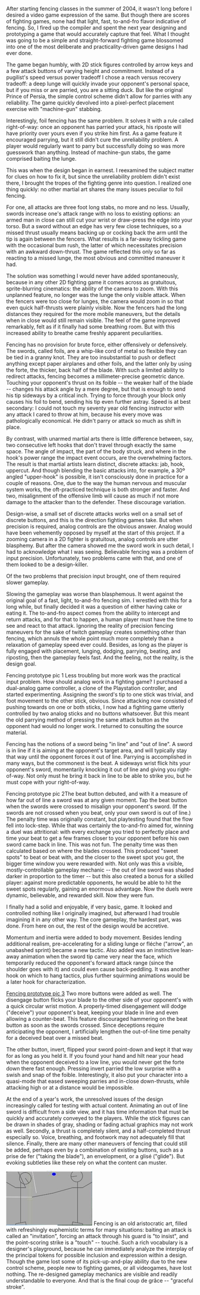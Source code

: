 After starting fencing classes in the summer of 2004, it wasn't long before I desired a video game expression of the same.  But though there are scores of fighting games, none had that light, fast, to-and-fro flavor indicative of fencing.  So, I fired up the compiler and spent the next year designing and prototyping a game that would accurately capture that feel.  What I thought was going to be a simple and straight-forward fighting game blossomed into one of the most deliberate and practicality-driven game designs I had ever done. 

The game began humbly, with 2D stick figures controlled by arrow keys and a few attack buttons of varying height and commitment.  Instead of a pugilist's speed versus power tradeoff I chose a reach versus recovery tradeoff:  a deep lunge will quickly invade your opponent's personal space, but if you miss or are parried, you are a sitting duck.  But like the original Prince of Persia, the simple control scheme didn't allow for parries with any reliability.  The game quickly devolved into a pixel-perfect placement exercise with "machine-gun" stabbing.  

Interestingly, foil fencing has the same problem.  It solves it with a rule called right-of-way:  once an opponent has parried your attack, his riposte will have priority over yours even if you strike him first.  As a game feature it encouraged parrying, but it still didn't cure the unreliability problem.  A player would regularly want to parry but successfully doing so was more guesswork than anything.  Instead of machine-gun stabs, the game comprised baiting the lunge.  

This was when the design began in earnest.  I reexamined the subject matter for clues on how to fix it, but since the unreliability problem didn't exist there, I brought the tropes of the fighting genre into question.  I realized one thing quickly:  no other martial art shares the many issues peculiar to foil fencing.  

For one, all attacks are three foot long stabs, no more and no less.  Usually, swords increase one's attack range with no loss to existing options:  an armed man in close can still cut your wrist or draw-press the edge into your torso.  But a sword without an edge has very few close techniques, so a missed thrust usually means backing up or cocking back the arm until the tip is again between the fencers.  What results is a far-away tickling game with the occasional bum rush, the latter of which necessitates precision with an awkward down-thrust.  The game reflected this only so far as reacting to a missed lunge, the most obvious and committed maneuver it had.

The solution was something I would never have added spontaneously, because in any other 2D fighting game it comes across as gratuitous, sprite-blurring cinematics:  the ability of the camera to zoom.  With this unplanned feature, no longer was the lunge the only visible attack.  When the fencers were too close for lunges, the camera would zoom in so that even quick half-thrusts were plainly visible.  Now the fencers had the long distances they required for the more mobile maneuvers, but the details when in close would still remain visible.  The feel of the game improved remarkably, felt as if it finally had some breathing room.  But with this increased ability to breathe came freshly apparent peculiarities. 

Fencing has no provision for brute force, either offensively or defensively.  The swords, called foils, are a whip-like cord of metal so flexible they can be tied in a granny knot.  They are too insubstantial to push or deflect anything except paper airplanes and other foils, and the latter only by using the forte, the thicker, back half of the blade.  With such a limited ability to redirect attacks, fencing becomes a millimeter-precise geometric dance.  Touching your opponent's thrust on its foible -- the weaker half of the blade -- changes his attack angle by a mere degree, but that is enough to send his tip sideways by a critical inch.  Trying to force through your block only causes his foil to bend, sending his tip even further astray.   Speed is at best secondary:  I could not touch my seventy year old fencing instructor with any attack I cared to throw at him, because his every move was pathologically economical.  He didn't parry or attack so much as shift in place.  

By contrast, with unarmed martial arts there is little difference between, say, two consecutive left hooks that don't travel through exactly the same space.  The angle of impact, the part of the body struck, and where in the hook's power range the impact event occurs, are the overwhelming factors.  The result is that martial artists learn distinct, discrete attacks:  jab, hook, uppercut.  And though blending the basic attacks into, for example, a 30º angled "upper-hook" is possible, it isn't consciously done in practice for a couple of reasons.  One, due to the way the human nervous and muscular system works, the oft-practiced technique is both stronger and faster.  And two, misalignment of the offensive limb will cause as much if not more damage to the attacker than to the defender.   These discourage variation.

Design-wise, a small set of discrete attacks works well on a small set of discrete buttons, and this is the direction fighting games take.  But when precision is required, analog controls are the obvious answer.  Analog would have been vehemently opposed by myself at the start of this project.  If a zooming camera in a 2D fighter is gratuitous, analog controls are utter blasphemy.  But after the camera showed me the sword work in such detail, I had to acknowledge what I was seeing.  Believable fencing was a problem of input precision.  Unfortunately, two problems came with that, and one of them looked to be a design-killer. 

Of the two problems that precision input brought, one of them required slower gameplay.

Slowing the gameplay was worse than blasphemous.  It went against the original goal of a fast, light, to-and-fro fencing sim.  I wrestled with this for a long while, but finally decided it was a question of either having cake or eating it.  The to-and-fro aspect comes from the ability to intercept and return attacks, and for that to happen, a human player must have the time to see and react to that attack.  Ignoring the reality of precision fencing maneuvers for the sake of twitch gameplay creates something other than fencing, which annuls the whole point much more completely than a relaxation of gameplay speed ever could.  Besides, as long as the player is fully engaged with placement, lunging, dodging, parrying, beating, and riposting, then the gameplay feels fast.  And the feeling, not the reality, is the design goal.
 
Fencing prototype pic 1
Less troubling but more work was the practical input problem.  How should analog work in a fighting game?  I purchased a dual-analog game controller, a clone of the Playstation controller, and started experimenting.  Assigning the sword's tip to one stick was trivial, and foot movement to the other stick, obvious.  Since attacking now consisted of pushing towards on one or both sticks, I now had a fighting game utterly controlled by two analog sticks and no buttons whatsoever.  But this meant the old parrying method of pressing the same attack button as the opponent had would no longer work.  I returned to consulting the source material. 

Fencing has the notions of a sword being "in line" and "out of line".  A sword is in line if it is aiming at the opponent's target area, and will typically stay that way until the opponent forces it out of line.  Parrying is accomplished in many ways, but the commonest is the beat.  A sideways wrist flick hits your opponent's sword, momentarily knocking it out of line and giving you right-of-way.  Not only must he bring it back in line to be able to strike you, but he must cope with your right-of-way.   
 
Fencing prototype pic 2The beat button debuted, and with it a measure of how far out of line a sword was at any given moment.  Tap the beat button when the swords were crossed to misalign your opponent's sword.  (If the swords are not crossed when you beat, only your own sword is out of line.)  The penalty time was originally constant, but playtesting found that the flow fell into lock-step.  While that was certainly the to-and-fro aimed for, winning a duel was attritional:  with every exchange you tried to perfectly place and time your beat to get a few frames closer to your opponent before his own sword came back in line.  This was not fun.  The penalty time was then calculated based on where the blades crossed.  This produced "sweet spots" to beat or beat with, and the closer to the sweet spot you got, the bigger time window you were rewarded with.  Not only was this a visible, mostly-controllable gameplay mechanic -- the out of line sword was shaded darker in proportion to the timer -- but this also created a bonus for a skilled player:  against more predictable opponents, he would be able to hit the sweet spots regularly, gaining an enormous advantage.  Now the duels were dynamic, believable, and rewarded skill.  Now they were fun.

I finally had a solid and enjoyable, if very basic, game.  It looked and controlled nothing like I originally imagined, but afterward I had trouble imagining it in any other way.  The core gameplay, the hardest part, was done.  From here on out, the rest of the design would be accretive.

Momentum and inertia were added to body movement.  Besides lending additional realism, pre-accelerating for a sliding lunge or fléche ("arrow", an unabashed sprint) became a new tactic.  Also added was an instinctive lean-away animation when the sword tip came very near the face, which temporarily reduced the opponent's forward attack range (since the shoulder goes with it) and could even cause back-peddling.  It was another hook on which to hang tactics, plus further squirming animations would be a later hook for characterization.
 
[Fencing prototype pic 3](./Fencing3.jpg)
Two more buttons were added as well.  The disengage button flicks your blade to the other side of your opponent's with a quick circular wrist motion.  A properly-timed disengagement will dodge ("deceive") your opponent's beat, keeping your blade in line and even allowing a counter-beat.  This feature discouraged hammering on the beat button as soon as the swords crossed.  Since deceptions require anticipating the opponent, I artificially lengthen the out-of-line time penalty for a deceived beat over a missed beat.

The other button, invert, flipped your sword point-down and kept it that way for as long as you held it.  If you found your hand and hilt near your head when the opponent deceived to a low line, you would never get the forte down there fast enough.  Pressing invert parried the low surprise with a swish and snap of the foible.  Interestingly, it also put your character into a quasi-mode that eased sweeping parries and in-close down-thrusts, while attacking high or at a distance would be impossible.  

At the end of a year's work, the unresolved issues of the design increasingly called for testing with actual content.  Animating an out of line sword is difficult from a side view, and it has time information that must be quickly and accurately conveyed to the players.  While the stick figures can be drawn in shades of gray, shading or fading actual graphics may not work as well.  Secondly, a thrust is completely silent, and a half-completed thrust especially so.  Voice, breathing, and footwork may not adequately fill that silence.  Finally, there are many other maneuvers of fencing that could still be added, perhaps even by a combination of existing buttons, such as a prise de fer ("taking the blade"), an envelopment, or a glisé ("glide").  But evoking subtleties like these rely on what the content can muster.
 
![Fencing prototype pic 4](Fencing4.jpg)
Fencing is an old aristocratic art, filled with refreshingly euphemistic terms for many situations:  baiting an attack is called an "invitation", forcing an attack through his guard is "to insist", and the point-scoring strike is a "touch" -- touché.   Such a rich vocabulary is a designer's playground, because he can immediately analyze the interplay of the principal tokens for possible inclusion and expression within a design.  Though the game lost some of its pick-up-and-play ability due to the new control scheme, people new to fighting games, or all videogames, have lost nothing.  The re-designed gameplay mechanics are visible and readily understandable to everyone.  And that is the final coup de grâce -- "graceful stroke". 
